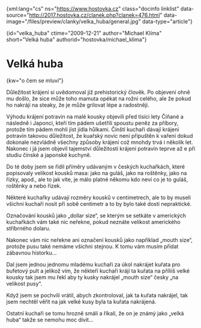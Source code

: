 
{xml:lang="cs" ns="https://www.hostovka.cz" class="docinfo linklist" data-source="http://2017.hostovka.cz/clanek.php?clanek=476.html" data-image="/files/preview/clanky/velka_huba/general.jpg" data-type="article"}

{id="velka\_huba" ctime="2009-12-21" author="Michael Klíma" short="Velká huba" authorid="hostovka/michael\_klima"}

# Velká huba

{kw="o čem se mluví"}

Důležitost krájení si uvědomoval již prehistorický člověk. Po objevení ohně mu došlo, že sice může toho mamuta opékat na rožni celého, ale že pokud ho nakrájí na steaky, že je může grilovat lépe a radostněji.

Výhodu krájení potravin na malé kousky objevili před tisíci lety Číňané a následně i Japonci, kteří tím pádem ušetřili spoustu peněz za příbory, protože tím pádem mohli jíst jídla hůlkami. Čínští kuchaři dávají krájení potravin takovou důležitost, že kuařský novic není připuštěn k vaření dokud dokonale nezvládně všechny způsoby krájení což mnohdy trvá i několik let. Nakonec i já jsem objevil tajemství důležitosti krájení potravin teprve až e při studiu čínské a japonské kuchyně.

Do té doby jsem se řídil příměry udávaným v českých kuchařkách, které popisovaly velikost kousků masa: jako na guláš, jako na roštěnky, jako na řízky, apod., ale to jak víte, je málo platné někomu kdo neví co je to guláš, roštěnky a nebo řízek.

Některé kuchařky udávají rozměry kousků v centimetrech, ale to by museli všichni kuchaři nosit při sobě centimetr a to by bylo také dosti nepraktické. 

Označování kousků jako „dollar size“, se kterým se setkáte v amerických kuchařkách vám také nic neřekne, pokud neznáte velikost amerického stříbrného dolaru.

Nakonec vám nic neřekne ani označení kousků jako například „mouth size“, protože pusu také nemáme všichni stejnou. K tomu vám musím přidat zábavnou historku…

Dal jsem jednou jednomu mladému kuchaři za úkol nakrájet kuřata pro bufetový pult a jelikož vím, že někteří kuchaři krájí ta kuřata na příliiš velké kousky tak jsem mu řekl aby ty kusky nakrájel „mouth size“ česky „na velikost pusy“.

Když jsem se pochvíli vrátil, abych zkontroloval, jak ta kuřata nakrájel, tak jsem nechtěl věřit na jak velké kusy byla ta kuřata nakrájená.

Ostatní kuchaři se tomu hrozně smáli a říkali, že on je známý jako „velká huba“ takže se nemohu moc divit…

